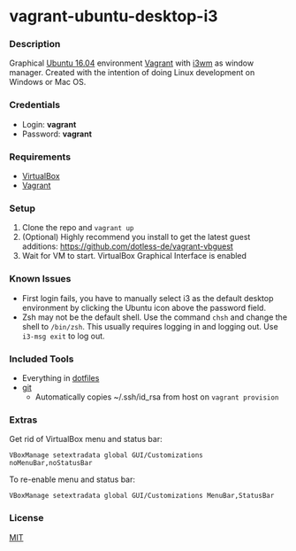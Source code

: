 # vagrant-ubuntu-desktop-i3

### Description

Graphical [Ubuntu 16.04](http://www.ubuntu.com/) environment [Vagrant](https://www.vagrantup.com/) with [i3wm](http://i3wm.org/) as window manager. Created with the intention of doing Linux development on Windows or Mac OS.

### Credentials
* Login: __vagrant__
* Password: __vagrant__

### Requirements

- [VirtualBox](https://www.virtualbox.org/)
- [Vagrant](https://www.vagrantup.com/)

### Setup

1. Clone the repo and `vagrant up`
1. (Optional) Highly recommend you install to get the latest guest additions: https://github.com/dotless-de/vagrant-vbguest
1. Wait for VM to start. VirtualBox Graphical Interface is enabled

### Known Issues
* First login fails, you have to manually select i3 as the default desktop environment by clicking the Ubuntu icon above the password field.
* Zsh may not be the default shell. Use the command `chsh` and change the shell to `/bin/zsh`. This usually requires logging in and logging out. Use `i3-msg exit` to log out.

### Included Tools

* Everything in [dotfiles](https://github.com/hekar/dotfiles)
* [git](https://git-scm.com/)
  * Automatically copies ~/.ssh/id_rsa from host on `vagrant provision`

### Extras

Get rid of VirtualBox menu and status bar:
```
VBoxManage setextradata global GUI/Customizations noMenuBar,noStatusBar
```

To re-enable menu and status bar:
```
VBoxManage setextradata global GUI/Customizations MenuBar,StatusBar
```

### License

[MIT](./LICENSE)
